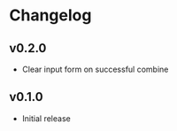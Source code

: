 Changelog
=========

v0.2.0
------

* Clear input form on successful combine

v0.1.0
------

* Initial release
